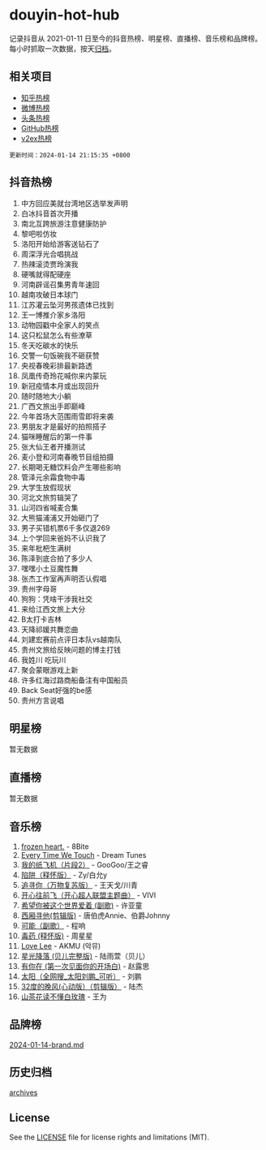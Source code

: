 # douyin-hot-hub

记录抖音从 2021-01-11 日至今的抖音热榜、明星榜、直播榜、音乐榜和品牌榜。每小时抓取一次数据，按天[归档](archives)。

## 相关项目

- [知乎热榜](https://github.com/lonnyzhang423/zhihu-hot-hub)
- [微博热榜](https://github.com/lonnyzhang423/weibo-hot-hub)
- [头条热榜](https://github.com/lonnyzhang423/toutiao-hot-hub)
- [GitHub热榜](https://github.com/lonnyzhang423/github-hot-hub)
- [v2ex热榜](https://github.com/lonnyzhang423/v2ex-hot-hub)


`更新时间：2024-01-14 21:15:35 +0800`

## 抖音热榜

1. 中方回应美就台湾地区选举发声明
1. 白冰抖音首次开播
1. 南北互跨旅游注意健康防护
1. 黎吧啦仿妆
1. 洛阳开始给游客送钻石了
1. 周深浮光合唱挑战
1. 热辣滚烫贾玲演我
1. 硬嘴就得配硬座
1. 河南辟谣召集男青年速回
1. 越南攻破日本球门
1. 江苏灌云坠河男孩遗体已找到
1. 王一博推介家乡洛阳
1. 动物园戳中全家人的笑点
1. 这只松鼠怎么有些潦草
1. 冬天吃碳水的快乐
1. 交警一句饭碗我不砸获赞
1. 央视春晚彩排最新路透
1. 凤凰传奇玲花喊你来内蒙玩
1. 新冠疫情本月或出现回升
1. 随时随地大小躺
1. 广西文旅出手即巅峰
1. 今年首场大范围雨雪即将来袭
1. 男朋友才是最好的拍照搭子
1. 猫咪睡醒后的第一件事
1. 张大仙王者开播测试
1. 麦小登和河南春晚节目组拍摄
1. 长期喝无糖饮料会产生哪些影响
1. 管泽元余霜食物中毒
1. 大学生放假现状
1. 河北文旅剪辑哭了
1. 山河四省喊麦合集
1. 大熊猫浦浦又开始砸门了
1. 男子买错机票6千多仅退269
1. 上个学回来爸妈不认识我了
1. 来年枇杷生满树
1. 陈泽到底合拍了多少人
1. 嘿嘿小土豆魔性舞
1. 张杰工作室再声明否认假唱
1. 贵州字母哥
1. 狗狗：凭啥干涉我社交
1. 来给江西文旅上大分
1. B太打卡吉林
1. 天降祁媛共舞恋曲
1. 刘建宏赛前点评日本队vs越南队
1. 贵州文旅给反映问题的博主打钱
1. 我姓川 吃玩川
1. 聚会蒙眼游戏上新
1. 许多红海过路商船备注有中国船员
1. Back Seat好强的be感
1. 贵州方言说唱

## 明星榜

暂无数据

## 直播榜

暂无数据

## 音乐榜

1. [frozen heart.](https://sf86-cdn-tos.douyinstatic.com/obj/tos-cn-ve-2774/oIIWJfyjIACZA9zQMtnJ6hQQhFC4vhCupoRBsO) - 8Bite
1. [Every Time We Touch](https://sf86-cdn-tos.douyinstatic.com/obj/tos-cn-ve-2774/ogN6lUKQeBBfEVhIOMikG1CcJjugxk1tztZyhP) - Dream Tunes
1. [我的纸飞机（片段2）](https://sf6-cdn-tos.douyinstatic.com/obj/tos-cn-ve-2774/oM2ZrKcg2CD5AeRB2gkeXOFB1IxAGJdZPazYHf) - GooGoo/王之睿
1. [陷阱（释怀版）](https://sf3-cdn-tos.douyinstatic.com/obj/tos-cn-ve-2774/oE8C21LeZrzKLDFfQYgMzx4GAIHageG5IzayY7) - Zy/白允y
1. [追寻你（万物复苏版）](https://sf3-cdn-tos.douyinstatic.com/obj/tos-cn-ve-2774/oYeAZJsbjIDit9APmBg8u6uDUQnHmoCf3gbo74) - 王天戈/川青
1. [开心往前飞（开心超人联盟主题曲）](https://sf6-cdn-tos.douyinstatic.com/obj/tos-cn-ve-2774/9d8fb7c82cf1421fb93a9fe925275e0a) - VIVI
1. [希望你被这个世界爱着 (副歌)](https://sf86-cdn-tos.douyinstatic.com/obj/tos-cn-ve-2774/oUHCmWQfZlE3QQBKBeD8rCFLpJzPgCpImhsxMt) - 许亚童
1. [西厢寻他(剪辑版)](https://sf6-cdn-tos.douyinstatic.com/obj/tos-cn-ve-2774/oUsAVfAQKlRNxEv5qxvIB8o5qmIWUcXbzJKJhw) - 唐伯虎Annie、伯爵Johnny
1. [可能（副歌）](https://sf6-cdn-tos.douyinstatic.com/obj/tos-cn-ve-2774/cde1731888894259b333569393c2fb51) - 程响
1. [毒药 (释怀版)](https://sf86-cdn-tos.douyinstatic.com/obj/tos-cn-ve-2774/oYILMEAzspdZBIzy4frJNB8ZHPHWAhiwowd4Ad) - 周星星
1. [Love Lee](https://sf86-cdn-tos.douyinstatic.com/obj/tos-cn-ve-2774/o05GbkJGbCBTdDnMtB0fwOYgkeZp23vrWQDQBS) - AKMU (악뮤)
1. [星光降落 (贝儿完整版)](https://sf86-cdn-tos.douyinstatic.com/obj/tos-cn-ve-2774/okwB9hAwyAtsFFkFBzAX1hOOfQuIoMNs0W2Mwr) - 陆雨萱（贝儿）
1. [有你在 (第一次见面你的开场白)](https://sf86-cdn-tos.douyinstatic.com/obj/tos-cn-ve-2774/oAthrQ3ClJBfI57uBoFEgNDYtNCZ0TSYQQfxQ0) - 赵露思
1. [太阳（全网搜_太阳刘鹏_可听）](https://sf86-cdn-tos.douyinstatic.com/obj/tos-cn-ve-2774/ogWbyIQnlBFImVbeDocRdCIYtBHlbJXgfZMvgz) - 刘鹏
1. [32度的晚风(心动版）（剪辑版）](https://sf86-cdn-tos.douyinstatic.com/obj/tos-cn-ve-2774/owNyabsyWdzUulxhoJfK8IBXgp0UMQAHpvGh2B) - 陆杰
1. [山茶花读不懂白玫瑰](https://sf86-cdn-tos.douyinstatic.com/obj/tos-cn-ve-2774/osfn8B7DktrRHEPJgPCfDbw7QDQEkwC16BxZg9) - 王为

## 品牌榜

[2024-01-14-brand.md](archives/2024-01-14-brand.md)

## 历史归档

[archives](archives)

## License

See the [LICENSE](LICENSE) file for license rights and limitations (MIT).
